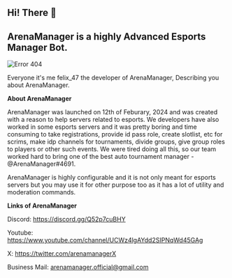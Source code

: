 

## Hi! There 👋 

## ArenaManager is a highly Advanced Esports Manager Bot.
<picture>
<img alt="Error 404" src= "![image](https://github.com/arenamanager/arenamanager/assets/157983238/cb713dfb-12f3-48e2-a6f9-9f0fa5ea1f56)
">

Everyone it's me felix_47 the developer of ArenaManager, Describing you about ArenaManager.

**About ArenaManager**

ArenaManager was launched on 12th of Feburary, 2024 and was created with a reason to help servers related to esports. We developers have also worked in some esports servers and it was pretty boring and time consuming to take registrations, provide id pass role, create slotlist, etc for scrims, make idp channels for tournaments, divide groups, give group roles to players or other such events. We were tired doing all this, so our team worked hard to bring one of the best auto tournament manager - @ArenaManager#4691.

ArenaManager is highly configurable and it is not only meant for esports servers but you may use it for other purpose too as it has a lot of utility and moderation commands.

**Links of ArenaManager**

Discord: https://discord.gg/Q52p7cuBHY

Youtube: https://www.youtube.com/channel/UCWz4lgAYdd2SIPNqWd45GAg

X: https://twitter.com/arenamanagerX

Business Mail: arenamanager.official@gmail.com


<!--
**arenamanager/arenamanager** is a ✨ _special_ ✨ repository because its `README.md` (this file) appears on your GitHub profile.

Here are some ideas to get you started:

- 🔭 I’m currently working on ...
- 🌱 I’m currently learning ...
- 👯 I’m looking to collaborate on ...
- 🤔 I’m looking for help with ...
- 💬 Ask me about ...
- 📫 How to reach me: ...
- 😄 Pronouns: ...
- ⚡ Fun fact: ...
-->
